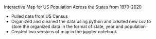 Interactive Map for US Population Across the States from 1970-2020

  - Pulled data from US Census
  - Organized and cleaned the data using python and created new csv to store the organized data in the format of state, year and population
  - Created two versions of map in the jupyter notebook

